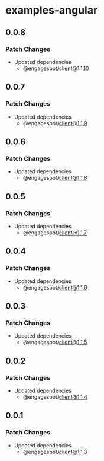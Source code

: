 # examples-angular

## 0.0.8

### Patch Changes

- Updated dependencies
  - @engagespot/client@1.1.10

## 0.0.7

### Patch Changes

- Updated dependencies
  - @engagespot/client@1.1.9

## 0.0.6

### Patch Changes

- Updated dependencies
  - @engagespot/client@1.1.8

## 0.0.5

### Patch Changes

- Updated dependencies
  - @engagespot/client@1.1.7

## 0.0.4

### Patch Changes

- Updated dependencies
  - @engagespot/client@1.1.6

## 0.0.3

### Patch Changes

- Updated dependencies
  - @engagespot/client@1.1.5

## 0.0.2

### Patch Changes

- Updated dependencies
  - @engagespot/client@1.1.4

## 0.0.1

### Patch Changes

- Updated dependencies
  - @engagespot/client@1.1.3
